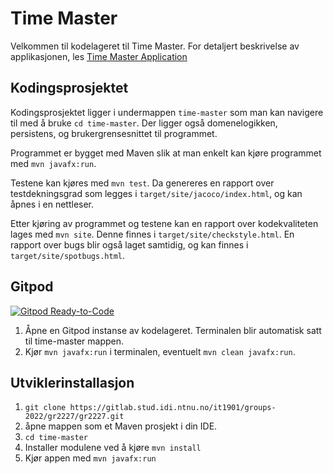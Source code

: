 # Time Master

Velkommen til kodelageret til Time Master. For detaljert beskrivelse av applikasjonen, les [Time Master Application](time-master/README.md)

## Kodingsprosjektet

Kodingsprosjektet ligger i undermappen `time-master` som man kan navigere til med å bruke `cd time-master`. Der ligger også domenelogikken, persistens, og brukergrensesnittet til programmet.

Programmet er bygget med Maven slik at man enkelt kan kjøre programmet med `mvn javafx:run`.

Testene kan kjøres med `mvn test`. Da genereres en rapport over testdekningsgrad som legges i `target/site/jacoco/index.html`, og kan åpnes i en nettleser.

Etter kjøring av programmet og testene kan en rapport over kodekvaliteten lages med `mvn site`. Denne finnes i `target/site/checkstyle.html`. En rapport over bugs blir også laget samtidig, og kan finnes i `target/site/spotbugs.html`.


## Gitpod
[![Gitpod Ready-to-Code](https://img.shields.io/badge/Gitpod-Ready--to--Code-blue?logo=gitpod)](https://gitpod.stud.ntnu.no/#https://gitlab.stud.idi.ntnu.no/it1901/groups-2022/gr2227/gr2227)

1. Åpne en Gitpod instanse av kodelageret. Terminalen blir automatisk satt til time-master mappen.
2. Kjør `mvn javafx:run` i terminalen, eventuelt `mvn clean javafx:run`.
## Utviklerinstallasjon

1. `git clone https://gitlab.stud.idi.ntnu.no/it1901/groups-2022/gr2227/gr2227.git`
2. åpne mappen som et Maven prosjekt i din IDE.
3. `cd time-master`
4. Installer modulene ved å kjøre `mvn install`
5. Kjør appen med `mvn javafx:run`

<!-- ## Git conventions

[Conventional Commits 1.0.0](https://www.conventionalcommits.org/en/v1.0.0/)

- [Overview of different commit types](https://github.com/commitizen/conventional-commit-types/blob/v3.0.0/index.json)
- [Rules for commit messages](https://github.com/conventional-changelog/commitlint/tree/master/%40commitlint/config-conventional) -->